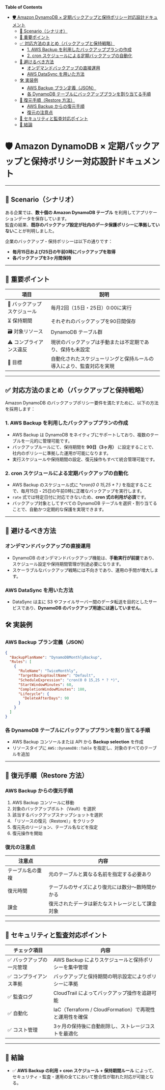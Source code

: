 <!-- START doctoc generated TOC please keep comment here to allow auto update -->
<!-- DON'T EDIT THIS SECTION, INSTEAD RE-RUN doctoc TO UPDATE -->
**Table of Contents**

- [🛡️ Amazon DynamoDB × 定期バックアップと保持ポリシー対応設計ドキュメント](#-amazon-dynamodb-%C3%97-%E5%AE%9A%E6%9C%9F%E3%83%90%E3%83%83%E3%82%AF%E3%82%A2%E3%83%83%E3%83%97%E3%81%A8%E4%BF%9D%E6%8C%81%E3%83%9D%E3%83%AA%E3%82%B7%E3%83%BC%E5%AF%BE%E5%BF%9C%E8%A8%AD%E8%A8%88%E3%83%89%E3%82%AD%E3%83%A5%E3%83%A1%E3%83%B3%E3%83%88)
  - [📘 Scenario（シナリオ）](#-scenario%E3%82%B7%E3%83%8A%E3%83%AA%E3%82%AA)
  - [🧠 重要ポイント](#-%E9%87%8D%E8%A6%81%E3%83%9D%E3%82%A4%E3%83%B3%E3%83%88)
  - [✅ 対応方法のまとめ（バックアップと保持戦略）](#-%E5%AF%BE%E5%BF%9C%E6%96%B9%E6%B3%95%E3%81%AE%E3%81%BE%E3%81%A8%E3%82%81%E3%83%90%E3%83%83%E3%82%AF%E3%82%A2%E3%83%83%E3%83%97%E3%81%A8%E4%BF%9D%E6%8C%81%E6%88%A6%E7%95%A5)
    - [1. AWS Backup を利用したバックアッププランの作成](#1-aws-backup-%E3%82%92%E5%88%A9%E7%94%A8%E3%81%97%E3%81%9F%E3%83%90%E3%83%83%E3%82%AF%E3%82%A2%E3%83%83%E3%83%97%E3%83%97%E3%83%A9%E3%83%B3%E3%81%AE%E4%BD%9C%E6%88%90)
    - [2. cron スケジュールによる定期バックアップの自動化](#2-cron-%E3%82%B9%E3%82%B1%E3%82%B8%E3%83%A5%E3%83%BC%E3%83%AB%E3%81%AB%E3%82%88%E3%82%8B%E5%AE%9A%E6%9C%9F%E3%83%90%E3%83%83%E3%82%AF%E3%82%A2%E3%83%83%E3%83%97%E3%81%AE%E8%87%AA%E5%8B%95%E5%8C%96)
  - [🚫 避けるべき方法](#-%E9%81%BF%E3%81%91%E3%82%8B%E3%81%B9%E3%81%8D%E6%96%B9%E6%B3%95)
    - [オンデマンドバックアップの直接運用](#%E3%82%AA%E3%83%B3%E3%83%87%E3%83%9E%E3%83%B3%E3%83%89%E3%83%90%E3%83%83%E3%82%AF%E3%82%A2%E3%83%83%E3%83%97%E3%81%AE%E7%9B%B4%E6%8E%A5%E9%81%8B%E7%94%A8)
    - [AWS DataSync を用いた方法](#aws-datasync-%E3%82%92%E7%94%A8%E3%81%84%E3%81%9F%E6%96%B9%E6%B3%95)
  - [🛠️ 実装例](#-%E5%AE%9F%E8%A3%85%E4%BE%8B)
    - [AWS Backup プラン定義（JSON）](#aws-backup-%E3%83%97%E3%83%A9%E3%83%B3%E5%AE%9A%E7%BE%A9json)
    - [各 DynamoDB テーブルにバックアッププランを割り当てる手順](#%E5%90%84-dynamodb-%E3%83%86%E3%83%BC%E3%83%96%E3%83%AB%E3%81%AB%E3%83%90%E3%83%83%E3%82%AF%E3%82%A2%E3%83%83%E3%83%97%E3%83%97%E3%83%A9%E3%83%B3%E3%82%92%E5%89%B2%E3%82%8A%E5%BD%93%E3%81%A6%E3%82%8B%E6%89%8B%E9%A0%86)
  - [🔁 復元手順（Restore 方法）](#-%E5%BE%A9%E5%85%83%E6%89%8B%E9%A0%86restore-%E6%96%B9%E6%B3%95)
    - [AWS Backup からの復元手順](#aws-backup-%E3%81%8B%E3%82%89%E3%81%AE%E5%BE%A9%E5%85%83%E6%89%8B%E9%A0%86)
    - [復元の注意点](#%E5%BE%A9%E5%85%83%E3%81%AE%E6%B3%A8%E6%84%8F%E7%82%B9)
  - [🔐 セキュリティと監査対応ポイント](#-%E3%82%BB%E3%82%AD%E3%83%A5%E3%83%AA%E3%83%86%E3%82%A3%E3%81%A8%E7%9B%A3%E6%9F%BB%E5%AF%BE%E5%BF%9C%E3%83%9D%E3%82%A4%E3%83%B3%E3%83%88)
  - [📌 結論](#-%E7%B5%90%E8%AB%96)

<!-- END doctoc generated TOC please keep comment here to allow auto update -->


# 🛡️ Amazon DynamoDB × 定期バックアップと保持ポリシー対応設計ドキュメント

---

## 📘 Scenario（シナリオ）

ある企業では、**数十個の Amazon DynamoDB テーブル** を利用してアプリケーションデータを保存しています。  
監査の結果、**既存のバックアップ設定が社内のデータ保護ポリシーに準拠していない**ことが判明しました。

企業のバックアップ・保持ポリシーは以下の通りです：

- **毎月15日および25日の午前0時にバックアップを取得**
- **各バックアップを3ヶ月間保持**

---

## 🧠 重要ポイント

| 項目 | 説明 |
|------|------|
| 📅 バックアップスケジュール | 毎月2回（15日・25日）0:00に実行 |
| ⏳ 保持期間 | それぞれのバックアップを90日間保存 |
| 🗃️ 対象リソース | DynamoDB テーブル群 |
| ⚠️ コンプライアンス違反 | 現状のバックアップは手動または不定期であり、保持も未設定 |
| 🎯 目標 | 自動化されたスケジューリングと保持ルールの導入により、監査対応を実現 |

---


## ✅ 対応方法のまとめ（バックアップと保持戦略）

Amazon DynamoDB のバックアップポリシー要件を満たすために、以下の方法を採用します：

### 1. AWS Backup を利用したバックアッププランの作成

- AWS Backup は DynamoDB をネイティブにサポートしており、複数のテーブルを一元的に管理可能です。
- バックアップルールにて、保持期間を **90日（3ヶ月）** に設定することで、社内のポリシーに準拠した運用が可能になります。
- 実行スケジュールや保持期間の設定、復元操作もすべて統合管理可能です。

### 2. cron スケジュールによる定期バックアップの自動化

- AWS Backup のスケジュール式に **cron(0 0 15,25 * ? *)** を指定することで、毎月15日・25日の午前0時に正確なバックアップを実行します。
- `rate` 式では特定日付に対応できないため、**cron 式の利用が必須**です。
- バックアップ対象としてすべての DynamoDB テーブルを選択・割り当てることで、自動かつ定期的な保護を実現できます。

---

## 🚫 避けるべき方法

### オンデマンドバックアップの直接運用

- DynamoDB のオンデマンドバックアップ機能は、**手動実行が前提**であり、スケジュール設定や保持期間管理が別途必要になります。
- スケーラブルなバックアップ戦略には不向きであり、運用の手間が増大します。

### AWS DataSync を用いた方法

- DataSync は主に S3 やファイルサーバー間のデータ転送を目的としたサービスであり、**DynamoDB のバックアップ用途には適していません**。


## 🛠️ 実装例

### AWS Backup プラン定義（JSON）

```json
{
  "BackupPlanName": "DynamoDBMonthlyBackup",
  "Rules": [
    {
      "RuleName": "TwiceMonthly",
      "TargetBackupVaultName": "Default",
      "ScheduleExpression": "cron(0 0 15,25 * ? *)",
      "StartWindowMinutes": 60,
      "CompletionWindowMinutes": 180,
      "Lifecycle": {
        "DeleteAfterDays": 90
      }
    }
  ]
}
```

### 各 DynamoDB テーブルにバックアッププランを割り当てる手順

- AWS Backup コンソールまたは API から **Backup selection** を作成
- リソースタイプに `AWS::DynamoDB::Table` を指定し、対象のすべてのテーブルを追加

---

## 🔁 復元手順（Restore 方法）

### AWS Backup からの復元手順

1. AWS Backup コンソールに移動
2. 対象のバックアップボルト（Vault）を選択
3. 該当するバックアップスナップショットを選択
4. 「リソースの復元（Restore）」をクリック
5. 復元先のリージョン、テーブル名などを指定
6. 復元操作を開始

### 復元の注意点

| 注意点 | 内容 |
|--------|------|
| テーブル名の重複 | 元のテーブルと異なる名前を指定する必要あり |
| 復元時間 | テーブルのサイズにより復元には数分〜数時間かかる |
| 課金 | 復元されたデータは新たなストレージとして課金対象 |

---

## 🔐 セキュリティと監査対応ポイント

| チェック項目 | 内容 |
|--------------|------|
| ✅ バックアップの一元管理 | AWS Backup によりスケジュールと保持ポリシーを集中管理 |
| ✅ コンプライアンス準拠 | バックアップと保持期間の明示設定によりポリシーに準拠 |
| ✅ 監査ログ | CloudTrail によってバックアップ操作を追跡可能 |
| ✅ 自動化 | IaC（Terraform / CloudFormation）で再現性と運用性を確保 |
| ✅ コスト管理 | 3ヶ月の保持後に自動削除し、ストレージコストを最適化 |

---

## 📌 結論

- ✅ **AWS Backup の利用 + cron スケジュール + 保持期間ルール** によって、
  セキュリティ・監査・運用の全てにおいて整合性が取れた対応が可能となる。
